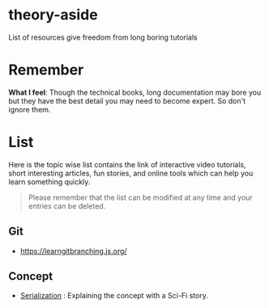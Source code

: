 # theory-aside
List of resources give freedom from long boring tutorials

# Remember
**What I feel**: Though the technical books, long documentation may bore you but they have the best detail you may need to become expert. So don't ignore them.

# List
Here is the topic wise list contains the link of interactive video tutorials, short interesting articles, fun stories, and online tools which can help you learn something quickly.

> Please remember that the list can be modified at any time and your entries can be deleted.

## Git
* https://learngitbranching.js.org/


## Concept
* [Serialization](https://medium.com/@amitgupta.gwl/serialization-a-sci-fi-story-7957caa98968) : Explaining the concept with a Sci-Fi story.
